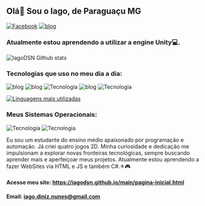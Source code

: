 ## Olá👋 Sou o Iago, de Paraguaçu MG

[![Facebook](https://img.shields.io/badge/Facebook-1877F2?style=for-the-badge&logo=facebook&logoColor=white)](https://www.facebook.com/iago.sepininunes)
[![blog](https://img.shields.io/badge/GitHub-100000?style=for-the-badge&logo=github&logoColor=white)](https://github.com/IagoDSN)

### Atualmente estou aprendendo a utilizar a engine Unity💻.

![IagoDSN Github stats](https://github-readme-stats.vercel.app/api?username=IagoDSN&show_icons=true&theme=radical)

### Tecnologias que uso no meu dia a dia:

![blog](https://img.shields.io/badge/C-00599C?style=for-the-badge&logo=c&logoColor=white)
![blog](https://img.shields.io/badge/C%2B%2B-00599C?style=for-the-badge&logo=c%2B%2B&logoColor=white)
![Tecnologia](https://img.shields.io/badge/HTML5-E34F26?style=for-the-badge&logo=html5&logoColor=white)
![blog](https://img.shields.io/badge/CSS3-1572B6?style=for-the-badge&logo=css3&logoColor=white)
![Tecnologia](https://img.shields.io/badge/JavaScript-F7DF1E?style=for-the-badge&logo=javascript&logoColor=black)


[![Linguagens mais utilizadas](https://github-readme-stats.vercel.app/api/top-langs/?username=IagoDSN&layout=donut-vertical)](https://github.com/IagoDSN/github-readme-stats)

### Meus Sistemas Operacionais: 

![Tecnologia](https://img.shields.io/badge/Android-3DDC84?style=for-the-badge&logo=android&logoColor=white)
![Tecnologia](https://img.shields.io/badge/Windows-0078D6?style=for-the-badge&logo=windows&logoColor=white)

Eu sou um estudante do ensino médio apaixonado por programação e automação. Já criei quatro jogos 2D. Minha curiosidade e dedicação me impulsionam a explorar novas fronteiras tecnológicas, sempre buscando aprender mais e aperfeiçoar meus projetos. Atualmente estou aprendendo a fazer WebSites via HTML e JS e também C#.⚜️🎮

#### Acesse meu site: https://iagodsn.github.io/main/pagina-inicial.html

#### Email: iago.diniz.nunes@gmail.com
